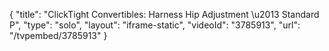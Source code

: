 {
    "title": "ClickTight Convertibles: Harness Hip Adjustment \u2013 Standard P",
    "type": "solo",
    "layout": "iframe-static",
    "videoId": "3785913",
    "url": "\/tvpembed\/3785913"
}